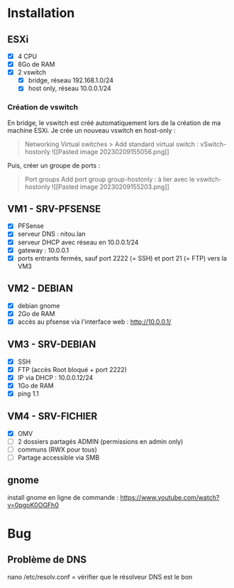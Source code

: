 # Installation

## ESXi
- [x] 4 CPU
- [x] 8Go de RAM
- [x] 2 vswitch
	- [x] bridge, réseau 192.168.1.0/24
	- [x] host only, réseau 10.0.0.1/24

### Création de vswitch
En bridge, le vswitch est créé automatiquement lors de la création de ma machine ESXi. 
Je crée un nouveau vswitch en host-only :
> Networking
> 	Virtual switches
> 		> Add standard virtual switch : vSwitch-hostonly
![[Pasted image 20230209155056.png]]

Puis, créer un groupe de ports :
> Port groups
> 	Add port group
> 		group-hostonly : à lier avec le vswitch-hostonly
![[Pasted image 20230209155203.png]]

## VM1 - SRV-PFSENSE
- [x] PFSense
- [x] serveur DNS : nitou.lan
- [x] serveur DHCP avec réseau en 10.0.0.1/24
- [x] gateway : 10.0.0.1
- [x] ports entrants fermés, sauf port 2222 (= SSH) et port 21 (= FTP) vers la VM3

## VM2 - DEBIAN
- [x] debian gnome
- [x] 2Go de RAM
- [x] accès au pfsense via l'interface web : http://10.0.0.1/

## VM3 - SRV-DEBIAN
- [x] SSH
- [x] FTP (accès Root bloqué + port 2222)
- [x] IP via DHCP : 10.0.0.12/24
- [x] 1Go de RAM 
- [x] ping 1.1

## VM4 - SRV-FICHIER
- [x] OMV
- [ ] 2 dossiers partagés ADMIN (permissions en admin only)
- [ ] communs (RWX pour tous)
- [ ] Partage accessible via SMB

## gnome
install gnome en ligne de commande : https://www.youtube.com/watch?v=0pgoK0OGFh0

# Bug
## Problème de DNS
nano /etc/resolv.conf = vérifier que le résolveur DNS est le bon
